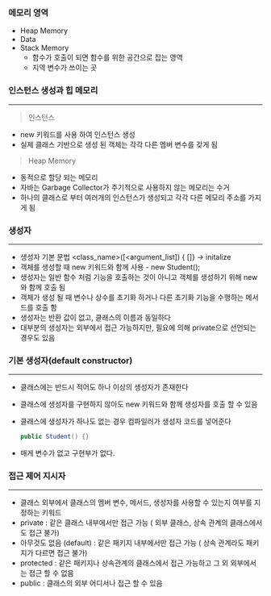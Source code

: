 ### 메모리 영역

- Heap Memory
- Data
- Stack Memory
    - 함수가 호출이 되면 함수를 위한 공간으로 잡는 영역
    - 지역 변수가 쓰이는 곳

### 인스턴스 생성과 힙 메모리
---

> 인스턴스
> 
- new 키워드를 사용 하여 인스턴스 생성
- 실제 클래스 기반으로 생성 된 객체는 각각 다른 멤버 변수를 갖게 됨

> Heap Memory
> 
- 동적으로 할당 되는 메모리
- 자바는 Garbage Collector가 주기적으로 사용하지 않는 메모리는 수거
- 하나의 클래스로 부터 여러개의 인스턴스가 생성되고 각각 다른 메모리 주소를 가지게 됨

### 생성자

---

- 생성자 기본 문법 <class_name>([<argument_list]) { [<statments>]} → initalize
- 객체를 생성할 때 new 키워드와 함께 사용 - new Student();
- 생성자는 일반 함수 처럼 기능을 호출하는 것이 아니고 객체를 생성하기 위해 new와 함께 호출 됨
- 객체가 생성 될 때 변수나 상수를 초기화 하거나 다른 초기화 기능을 수행하는 메서드를 호출 함
- 생성자는 반환 값이 없고, 클래스의 이름과 동일하다
- 대부분의 생성자는 외부에서 접근 가능하지만, 필요에 의해 private으로 선언되는 경우도 있음

### 기본 생성자(default constructor)

---

- 클래스에는 반드시 적어도 하나 이상의 생성자가 존재한다
- 클래스에 생성자를 구현하지 않아도 new 키워드와 함께 생성자를 호출 할 수 있음
- 클래스에 생성자가 하나도 없는 경우 컴파일러가 생성자 코드를 넣어준다
    
    ```java
    public Student() {}
    ```
    
- 매게 변수가 없고 구현부가 없다.

### 접근 제어 지시자

---

- 클래스 외부에서 클래스의 멤버 변수, 메서드, 생성자를 사용할 수 있는지 여부를 지정하는 키워드
- private : 같은 클래스 내부에서만 접근 가능 ( 외부 클래스, 상속 관계의 클래스에서도 접근 불가)
- 아무것도 없음 (default) : 같은 패키지 내부에서만 접근 가능 ( 상속 관계라도 패키지가 다르면 접근 불가)
- protected : 같은 패키지나 상속관계의 클래스에서 접근 가능하고 그 외 외부에서는 접근 할 수 없음
- public : 클래스의 외부 어디서나 접근 할 수 있음